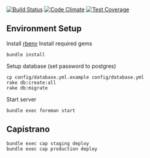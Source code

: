 [![Build Status](https://travis-ci.org/cakeside/cakeside.svg?branch=master)](https://travis-ci.org/cakeside/cakeside)
[![Code Climate](https://codeclimate.com/github/cakeside/cakeside/badges/gpa.svg)](https://codeclimate.com/github/cakeside/cakeside)
[![Test Coverage](https://codeclimate.com/github/cakeside/cakeside/badges/coverage.svg)](https://codeclimate.com/github/cakeside/cakeside)

## Environment Setup

Install [rbenv](https://github.com/sstephenson/rbenv#installation)
Install required gems

    bundle install

Setup database (set password to postgres)

    cp config/database.yml.example config/database.yml
    rake db:create:all
    rake db:migrate

Start server

    bundle exec foreman start
    
## Capistrano

    bundle exec cap staging deploy
    bundle exec cap production deploy
